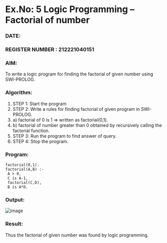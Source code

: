 # Ex.No: 5   Logic Programming – Factorial of number   
### DATE:                                                                            
### REGISTER NUMBER : 212221040151
### AIM: 
To  write  a logic program for finding the factorial of given number using SWI-PROLOG. 
### Algorithm:
1. STEP 1: Start the program
2. STEP 2:  Write a rules for finding factorial of given program in SWI-PROLOG.
3.   a)	factorial of 0 is 1 => written as factorial(0,1).
4.   b)	factorial of number greater than 0 obtained by recursively calling the factorial    function.
5. STEP 3: Run the program  to find answer of  query.
6. STEP 4: Stop the program.

### Program:
```
factorial(0,1).
factorial(A,B) :-
 A > 0,
 C is A-1,
 factorial(C,D),
 B is A*D. 
```


### Output:

![image](https://github.com/user-attachments/assets/f02416c9-e205-4147-aa28-b261c3e68505)


### Result:
Thus the factorial of given number was found by logic programming. 
